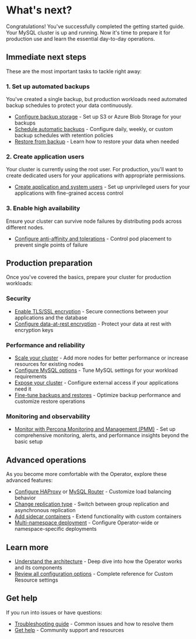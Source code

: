 # What's next?

Congratulations! You've successfully completed the getting started guide. Your MySQL cluster is up and running. Now it's time to prepare it for production use and learn the essential day-to-day operations.

## Immediate next steps

These are the most important tasks to tackle right away:

### 1. Set up automated backups

You've created a single backup, but production workloads need automated backup schedules to protect your data continuously.

- [Configure backup storage](backups-storage.md) - Set up S3 or Azure Blob Storage for your backups
- [Schedule automatic backups](backups-scheduled.md) - Configure daily, weekly, or custom backup schedules with retention policies
- [Restore from backup](backups-restore.md) - Learn how to restore your data when needed

### 2. Create application users

Your cluster is currently using the root user. For production, you'll want to create dedicated users for your applications with appropriate permissions.

- [Create application and system users](users.md) - Set up unprivileged users for your applications with fine-grained access control

### 3. Enable high availability

Ensure your cluster can survive node failures by distributing pods across different nodes.

- [Configure anti-affinity and tolerations](constraints.md) - Control pod placement to prevent single points of failure

## Production preparation

Once you've covered the basics, prepare your cluster for production workloads:

### Security

- [Enable TLS/SSL encryption](TLS.md) - Secure connections between your applications and the database
- [Configure data-at-rest encryption](encryption.md) - Protect your data at rest with encryption keys

### Performance and reliability

- [Scale your cluster](scaling.md) - Add more nodes for better performance or increase resources for existing nodes
- [Configure MySQL options](options.md) - Tune MySQL settings for your workload requirements
- [Expose your cluster](expose.md) - Configure external access if your applications need it
- [Fine-tune backups and restores](backups-fine-tune.md) - Optimize backup performance and customize restore operations

### Monitoring and observability

- [Monitor with Percona Monitoring and Management (PMM)](monitoring.md) - Set up comprehensive monitoring, alerts, and performance insights beyond the basic setup

## Advanced operations

As you become more comfortable with the Operator, explore these advanced features:

- [Configure HAProxy](haproxy-conf.md) or [MySQL Router](router-conf.md) - Customize load balancing behavior
- [Change replication type](change-replication-type.md) - Switch between group replication and asynchronous replication
- [Add sidecar containers](sidecar.md) - Extend functionality with custom containers
- [Multi-namespace deployment](cluster-wide.md) - Configure Operator-wide or namespace-specific deployments

## Learn more

- [Understand the architecture](architecture.md) - Deep dive into how the Operator works and its components
- [Review all configuration options](operator.md) - Complete reference for Custom Resource settings

## Get help

If you run into issues or have questions:

- [Troubleshooting guide](debug.md) - Common issues and how to resolve them
- [Get help](get-help.md) - Community support and resources
